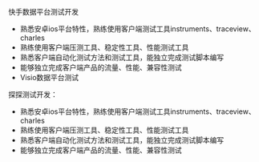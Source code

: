 快手数据平台测试开发

- 熟悉安卓ios平台特性，熟练使用客户端测试工具instruments、traceview、charles
- 熟练使用客户端压测工具、稳定性工具、性能测试工具
- 熟悉客户端自动化测试方法和测试工具，能独立完成测试脚本编写
- 能够独立完成客户端产品的流量、性能、兼容性测试
- Visio数据平台测试

探探测试开发：

- 熟悉安卓ios平台特性，熟练使用客户端测试工具instruments、traceview、charles
- 熟练使用客户端压测工具、稳定性工具、性能测试工具
- 熟悉客户端自动化测试方法和测试工具，能独立完成测试脚本编写
- 能够独立完成客户端产品的流量、性能、兼容性测试
